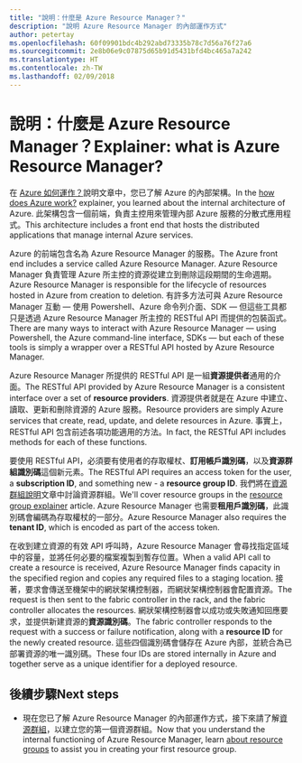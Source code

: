 ```yaml
---
title: "說明：什麼是 Azure Resource Manager？"
description: "說明 Azure Resource Manager 的內部運作方式"
author: petertay
ms.openlocfilehash: 60f09901bdc4b292abd73335b78c7d56a76f27a6
ms.sourcegitcommit: 2e8b06e9c07875d65b91d5431bfd4bc465a7a242
ms.translationtype: HT
ms.contentlocale: zh-TW
ms.lasthandoff: 02/09/2018
---
```

# <a name="explainer-what-is-azure-resource-manager"></a><span data-ttu-id="2dc89-103">說明：什麼是 Azure Resource Manager？</span><span class="sxs-lookup"><span data-stu-id="2dc89-103">Explainer: what is Azure Resource Manager?</span></span>

<span data-ttu-id="2dc89-104">在 [Azure 如何運作？](azure-explainer.md)說明文章中，您已了解 Azure 的內部架構。</span><span class="sxs-lookup"><span data-stu-id="2dc89-104">In the [how does Azure work?](azure-explainer.md) explainer, you learned about the internal architecture of Azure.</span></span> <span data-ttu-id="2dc89-105">此架構包含一個前端，負責主控用來管理內部 Azure 服務的分散式應用程式。</span><span class="sxs-lookup"><span data-stu-id="2dc89-105">This architecture includes a front end that hosts the distributed applications that manage internal Azure services.</span></span>

<span data-ttu-id="2dc89-106">Azure 的前端包含名為 Azure Resource Manager 的服務。</span><span class="sxs-lookup"><span data-stu-id="2dc89-106">The Azure front end includes a service called Azure Resource Manager.</span></span> <span data-ttu-id="2dc89-107">Azure Resource Manager 負責管理 Azure 所主控的資源從建立到刪除這段期間的生命週期。</span><span class="sxs-lookup"><span data-stu-id="2dc89-107">Azure Resource Manager is responsible for the lifecycle of resources hosted in Azure from creation to deletion.</span></span> <span data-ttu-id="2dc89-108">有許多方法可與 Azure Resource Manager 互動 &mdash; 使用 Powershell、Azure 命令列介面、SDK &mdash; 但這些工具都只是透過 Azure Resource Manager 所主控的 RESTful API 而提供的包裝函式。</span><span class="sxs-lookup"><span data-stu-id="2dc89-108">There are many ways to interact with Azure Resource Manager &mdash; using Powershell, the Azure command-line interface, SDKs &mdash; but each of these tools is simply a wrapper over a RESTful API hosted by Azure Resource Manager.</span></span>

<span data-ttu-id="2dc89-109">Azure Resource Manager 所提供的 RESTful API 是一組**資源提供者**通用的介面。</span><span class="sxs-lookup"><span data-stu-id="2dc89-109">The RESTful API provided by Azure Resource Manager is a consistent interface over a set of **resource providers**.</span></span> <span data-ttu-id="2dc89-110">資源提供者就是在 Azure 中建立、讀取、更新和刪除資源的 Azure 服務。</span><span class="sxs-lookup"><span data-stu-id="2dc89-110">Resource providers are simply Azure services that create, read, update, and delete resources in Azure.</span></span> <span data-ttu-id="2dc89-111">事實上，RESTful API 包含前述各項功能適用的方法。</span><span class="sxs-lookup"><span data-stu-id="2dc89-111">In fact, the RESTful API includes methods for each of these functions.</span></span> 

<span data-ttu-id="2dc89-112">要使用 RESTful API，必須要有使用者的存取權杖、**訂用帳戶識別碼**，以及**資源群組識別碼**這個新元素。</span><span class="sxs-lookup"><span data-stu-id="2dc89-112">The RESTful API requires an access token for the user, a **subscription ID**, and something new - a **resource group ID**.</span></span> <span data-ttu-id="2dc89-113">我們將在[資源群組說明](resource-group-explainer.md)文章中討論資源群組。</span><span class="sxs-lookup"><span data-stu-id="2dc89-113">We'll cover resource groups in the [resource group explainer](resource-group-explainer.md) article.</span></span> <span data-ttu-id="2dc89-114">Azure Resource Manager 也需要**租用戶識別碼**，此識別碼會編碼為存取權杖的一部分。</span><span class="sxs-lookup"><span data-stu-id="2dc89-114">Azure Resource Manager also requires the **tenant ID**, which is encoded as part of the access token.</span></span> 

<span data-ttu-id="2dc89-115">在收到建立資源的有效 API 呼叫時，Azure Resource Manager 會尋找指定區域中的容量，並將任何必要的檔案複製到暫存位置。</span><span class="sxs-lookup"><span data-stu-id="2dc89-115">When a valid API call to create a resource is received, Azure Resource Manager finds capacity in the specified region and copies any required files to a staging location.</span></span> <span data-ttu-id="2dc89-116">接著，要求會傳送至機架中的網狀架構控制器，而網狀架構控制器會配置資源。</span><span class="sxs-lookup"><span data-stu-id="2dc89-116">The request is then sent to the fabric controller in the rack, and the fabric controller allocates the resources.</span></span> <span data-ttu-id="2dc89-117">網狀架構控制器會以成功或失敗通知回應要求，並提供新建資源的**資源識別碼**。</span><span class="sxs-lookup"><span data-stu-id="2dc89-117">The fabric controller responds to the request with a success or failure notification, along with a **resource ID** for the newly created resource.</span></span> <span data-ttu-id="2dc89-118">這些四個識別碼會儲存在 Azure 內部，並統合為已部署資源的唯一識別碼。</span><span class="sxs-lookup"><span data-stu-id="2dc89-118">These four IDs are stored internally in Azure and together serve as a unique identifier for a deployed resource.</span></span>

## <a name="next-steps"></a><span data-ttu-id="2dc89-119">後續步驟</span><span class="sxs-lookup"><span data-stu-id="2dc89-119">Next steps</span></span>

* <span data-ttu-id="2dc89-120">現在您已了解 Azure Resource Manager 的內部運作方式，接下來請了解[資源群組](resource-group-explainer.md)，以建立您的第一個資源群組。</span><span class="sxs-lookup"><span data-stu-id="2dc89-120">Now that you understand the internal functioning of Azure Resource Manager, learn [about resource groups](resource-group-explainer.md) to assist you in creating your first resource group.</span></span>
